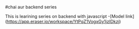 #chai aur backend series

This is learining series on backend with javascript -[Model link] (https://app.eraser.io/workspace/YtPqZ1VogxGy1jzIDkzj)
